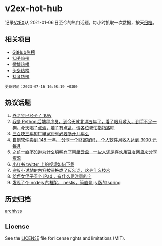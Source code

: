 # v2ex-hot-hub

 记录[V2EX](https://www.v2ex.com/)从 2021-01-06 日至今的热门话题。每小时抓取一次数据，按天[归档](archives)。
 
 ## 相关项目

- [GitHub热榜](https://github.com/snaildev/github-hot-hub)
- [知乎热榜](https://github.com/snaildev/zhihu-hot-hub)
- [微博热榜](https://github.com/snaildev/weibo-hot-hub)
- [头条热榜](https://github.com/snaildev/toutiao-hot-hub)
- [抖音热榜](https://github.com/snaildev/douyin-hot-hub)


 `更新时间：2023-07-16 16:08:19 +0800`

## 热议话题

1. [养老金已经交了 10w](https://www.v2ex.com/t/957087)
1. [我是 Python 后端程序员，到今天就北漂五年了，看了眼月收入，到手不足一狗。今天喝了点酒，脑子有点乱，请各位帮忙指指路吧](https://www.v2ex.com/t/957063)
1. [三百块三年的广电宽带有必要多开几年么](https://www.v2ex.com/t/957023)
1. [自制软件卖到 148 一年， 分享一个财富密码， 个人软件月收入达到 3000 元每月](https://www.v2ex.com/t/957105)
1. [之前一直不知道为什么明明有了阿里云盘，一些人还是喜欢用百度网盘来分享资源](https://www.v2ex.com/t/957059)
1. [小红书 twitter 上的视频如何下载](https://www.v2ex.com/t/957096)
1. [盗版小说站的内容被替换成了反义词，这是什么技术](https://www.v2ex.com/t/957035)
1. [给侄女侄子买个 iPad ，有什么要注意的？](https://www.v2ex.com/t/957036)
1. [发现了个 nodejs 的框架， nestjs，简直是 js 版的 spring](https://www.v2ex.com/t/957006)

## 历史归档

[archives](archives)

## License

See the [LICENSE](LICENSE) file for license rights and limitations (MIT).

